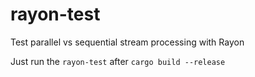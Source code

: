 # rayon-test
Test parallel vs sequential stream processing with Rayon

Just run the `rayon-test` after `cargo build --release`
